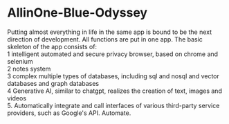 # AllinOne-Blue-Odyssey

Putting almost everything in life in the same app is bound to be the next direction of development. All functions are put in one app. The basic skeleton of the app consists of:    
1 intelligent automated and secure privacy browser, based on chrome and selenium    
2 notes system    
3 complex multiple types of databases, including sql and nosql and vector databases and graph databases  
4 Generative AI, similar to chatgpt, realizes the creation of text, images and videos    
5. Automatically integrate and call interfaces of various third-party service providers, such as Google's API. Automate.    
